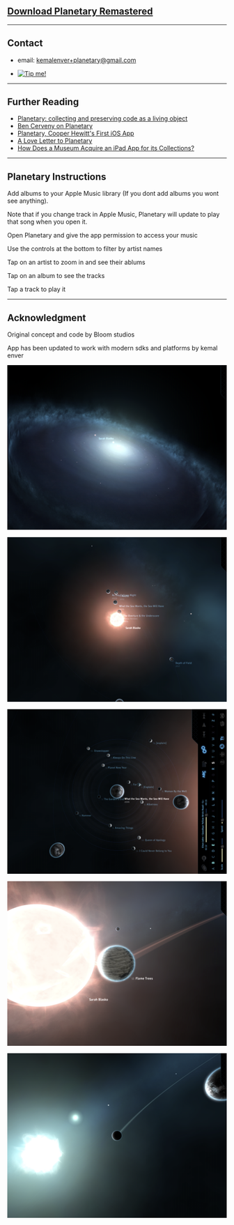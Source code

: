 ## [Download Planetary Remastered](https://apps.apple.com/us/app/planetary-remastered/id1473561807?mt=8)

---

## Contact

* email: [kemalenver+planetary@gmail.com](kemalenver+planetary@gmail.com)
  
* <a href="https://www.buymeacoffee.com/kemalenver" target="_blank">
  <img src="https://cdn.buymeacoffee.com/buttons/lato-red.png" alt="Tip me!" style="height: 40px;">
</a>

---

## Further Reading

* [Planetary: collecting and preserving code as a living object](https://www.cooperhewitt.org/2013/08/26/planetary-collecting-and-preserving-code-as-a-living-object)
* [Ben Cerveny on Planetary](https://www.cooperhewitt.org/2015/06/26/ben-cerveny-on-planetary/)
* [Planetary, Cooper Hewitt's First iOS App](https://www.cooperhewitt.org/2019/05/16/planetary-cooper-hewitts-first-ios-app/)
* [A Love Letter to Planetary](https://www.cooperhewitt.org/2022/02/16/a-love-letter-to-planetary/)
* [How Does a Museum Acquire an iPad App for its Collections?](https://www.smithsonianmag.com/smithsonian-institution/how-does-a-museum-acquire-an-ipad-app-for-its-collections-880301/)

---

## Planetary Instructions

Add albums to your Apple Music library (If you dont add albums you wont see anything).  

Note that if you change track in Apple Music, Planetary will update to play that song when you open it.

Open Planetary and give the app permission to access your music

Use the controls at the bottom to filter by artist names

Tap on an artist to zoom in and see their ablums

Tap on an album to see the tracks

Tap a track to play it

---

## Acknowledgment

Original concept and code by Bloom studios

App has been updated to work with modern sdks and platforms by kemal enver

![pretty planetary 1](images/1.PNG)

![prett planetary 2](images/2.PNG)

![pretty planetary 3](images/3.PNG)

![pretty planetary 4](images/4.PNG)

![pretty planetary 5](images/5.PNG)

